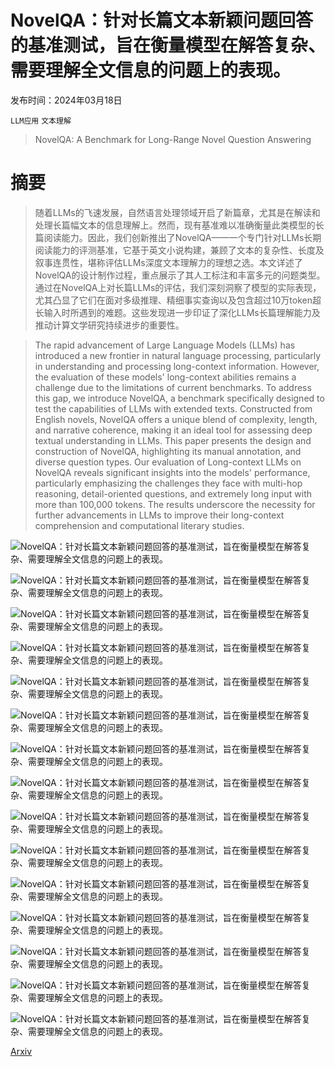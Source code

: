 # NovelQA：针对长篇文本新颖问题回答的基准测试，旨在衡量模型在解答复杂、需要理解全文信息的问题上的表现。

发布时间：2024年03月18日

`LLM应用` `文本理解`

> NovelQA: A Benchmark for Long-Range Novel Question Answering

# 摘要

> 随着LLMs的飞速发展，自然语言处理领域开启了新篇章，尤其是在解读和处理长篇幅文本的信息理解上。然而，现有基准难以准确衡量此类模型的长篇阅读能力。因此，我们创新推出了NovelQA——一个专门针对LLMs长期阅读能力的评测基准，它基于英文小说构建，兼顾了文本的复杂性、长度及叙事连贯性，堪称评估LLMs深度文本理解力的理想之选。本文详述了NovelQA的设计制作过程，重点展示了其人工标注和丰富多元的问题类型。通过在NovelQA上对长篇LLMs的评估，我们深刻洞察了模型的实际表现，尤其凸显了它们在面对多级推理、精细事实查询以及包含超过10万token超长输入时所遇到的难题。这些发现进一步印证了深化LLMs长篇理解能力及推动计算文学研究持续进步的重要性。

> The rapid advancement of Large Language Models (LLMs) has introduced a new frontier in natural language processing, particularly in understanding and processing long-context information. However, the evaluation of these models' long-context abilities remains a challenge due to the limitations of current benchmarks. To address this gap, we introduce NovelQA, a benchmark specifically designed to test the capabilities of LLMs with extended texts. Constructed from English novels, NovelQA offers a unique blend of complexity, length, and narrative coherence, making it an ideal tool for assessing deep textual understanding in LLMs. This paper presents the design and construction of NovelQA, highlighting its manual annotation, and diverse question types. Our evaluation of Long-context LLMs on NovelQA reveals significant insights into the models' performance, particularly emphasizing the challenges they face with multi-hop reasoning, detail-oriented questions, and extremely long input with more than 100,000 tokens. The results underscore the necessity for further advancements in LLMs to improve their long-context comprehension and computational literary studies.

![NovelQA：针对长篇文本新颖问题回答的基准测试，旨在衡量模型在解答复杂、需要理解全文信息的问题上的表现。](../../../paper_images/2403.12766/x1.png)

![NovelQA：针对长篇文本新颖问题回答的基准测试，旨在衡量模型在解答复杂、需要理解全文信息的问题上的表现。](../../../paper_images/2403.12766/x2.png)

![NovelQA：针对长篇文本新颖问题回答的基准测试，旨在衡量模型在解答复杂、需要理解全文信息的问题上的表现。](../../../paper_images/2403.12766/x3.png)

![NovelQA：针对长篇文本新颖问题回答的基准测试，旨在衡量模型在解答复杂、需要理解全文信息的问题上的表现。](../../../paper_images/2403.12766/x4.png)

![NovelQA：针对长篇文本新颖问题回答的基准测试，旨在衡量模型在解答复杂、需要理解全文信息的问题上的表现。](../../../paper_images/2403.12766/x5.png)

![NovelQA：针对长篇文本新颖问题回答的基准测试，旨在衡量模型在解答复杂、需要理解全文信息的问题上的表现。](../../../paper_images/2403.12766/x6.png)

![NovelQA：针对长篇文本新颖问题回答的基准测试，旨在衡量模型在解答复杂、需要理解全文信息的问题上的表现。](../../../paper_images/2403.12766/x7.png)

![NovelQA：针对长篇文本新颖问题回答的基准测试，旨在衡量模型在解答复杂、需要理解全文信息的问题上的表现。](../../../paper_images/2403.12766/x8.png)

![NovelQA：针对长篇文本新颖问题回答的基准测试，旨在衡量模型在解答复杂、需要理解全文信息的问题上的表现。](../../../paper_images/2403.12766/x9.png)

![NovelQA：针对长篇文本新颖问题回答的基准测试，旨在衡量模型在解答复杂、需要理解全文信息的问题上的表现。](../../../paper_images/2403.12766/x10.png)

![NovelQA：针对长篇文本新颖问题回答的基准测试，旨在衡量模型在解答复杂、需要理解全文信息的问题上的表现。](../../../paper_images/2403.12766/x11.png)

![NovelQA：针对长篇文本新颖问题回答的基准测试，旨在衡量模型在解答复杂、需要理解全文信息的问题上的表现。](../../../paper_images/2403.12766/x12.png)

![NovelQA：针对长篇文本新颖问题回答的基准测试，旨在衡量模型在解答复杂、需要理解全文信息的问题上的表现。](../../../paper_images/2403.12766/x13.png)

![NovelQA：针对长篇文本新颖问题回答的基准测试，旨在衡量模型在解答复杂、需要理解全文信息的问题上的表现。](../../../paper_images/2403.12766/x14.png)

![NovelQA：针对长篇文本新颖问题回答的基准测试，旨在衡量模型在解答复杂、需要理解全文信息的问题上的表现。](../../../paper_images/2403.12766/x15.png)

[Arxiv](https://arxiv.org/abs/2403.12766)